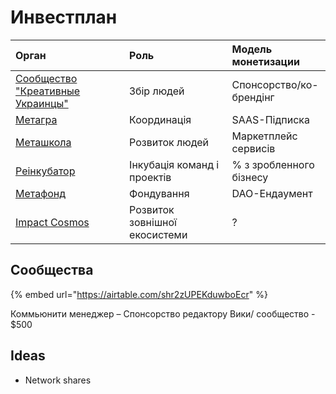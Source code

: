 # Инвестплан

| Орган | Роль | Модель монетизации |
| :--- | :--- | :--- |
| [Сообщество "Креативные Украинцы"](../analitika-mepping-dannykh/) | Збір людей | Спонсорство/ко-брендінг |
| [Метагра](../informacionnaya-kampaniya/) | Координація | SAAS-Підписка |
| [Меташкола](../shkola/) | Розвиток людей | Маркетплейс сервисів |
| [Реінкубатор](../evolyuciya-organizacii/) | Інкубація команд і проектів | % з зробленного бізнесу |
| [Метафонд](../metafond.md) | Фондування | DAO-Ендаумент |
| [Impact Cosmos](../impact-cosmos.md) | Розвиток зовнішної екосистеми | ? |

## Сообщества

{% embed url="https://airtable.com/shr2zUPEKduwboEcr" %}

Коммьюнити менеджер – Спонсорство редактору Вики/ сообщество - $500

## Ideas

* Network shares


